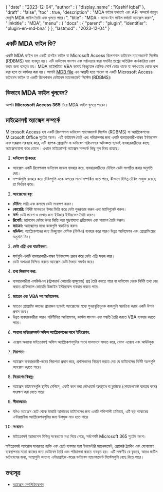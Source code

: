 {
  "date" : "2023-12-04",
  "author" : {
    "display_name" : "Kashif Iqbal"
},
  "draft" : "false",
  "toc" : true,
  "description" : "MDA ফাইল ফরম্যাট এবং API সম্পর্কে জানুন যেগুলি MDA ফাইল তৈরি এবং খুলতে পারে।",
  "title" : "MDA - অ্যাড-ইন ফাইল ফর্ম্যাট অ্যাক্সেস করুন",
  "linktitle" : "MDA",
  "menu" : {
    "docs" : {
      "parent" : "plugin",
      "identifier": "plugin-en-md-bna"
}
},
  "lastmod" : "2023-12-04"
}

## একটি MDA ফাইল কি?

একটি MDA ফাইল হল একটি প্লাগইন ফাইল যা Microsoft Access রিলেশনাল ডাটাবেস ম্যানেজমেন্ট সিস্টেম (RDBMS) দ্বারা ব্যবহৃত হয়। এটি ডাটাবেস ফাংশন এবং সফ্টওয়্যার দ্বারা সমর্থিত প্রশ্নের অতিরিক্ত কার্যকারিতা যোগ করার জন্য ব্যবহৃত হয়। MDA ফাইলটিতে VBA ভাষায় ভিজ্যুয়াল বেসিক সোর্স কোড থাকে যা সফ্টওয়্যার থেকে কল করা হলে তা কার্যকর করা হয়। আপনি [MDB file](/database/mdb/) এও আগ্রহী হতে পারেন যা একটি Microsoft Access ডাটাবেস ফাইল যা একটি রিলেশনাল ডেটাবেস ম্যানেজমেন্ট সিস্টেম (RDBMS)৷

## কিভাবে MDA ফাইল খুলবেন?

আপনি **Microsoft Access 365** দিয়ে MDA ফাইল খুলতে পারেন।

## মাইক্রোসফ্ট অ্যাক্সেস সম্পর্কে

Microsoft Access হল একটি রিলেশনাল ডাটাবেস ম্যানেজমেন্ট সিস্টেম (RDBMS) যা অ্যাপ্লিকেশনের Microsoft Office স্যুটের অংশ। এটি ডাটাবেস তৈরি এবং পরিচালনার জন্য একটি ব্যবহারকারী-বান্ধব ইন্টারফেস এবং সরঞ্জাম সরবরাহ করে, এটি ব্যাপক প্রোগ্রামিং বা ডাটাবেস পরিচালনার অভিজ্ঞতা ছাড়াই ব্যবহারকারীদের কাছে অ্যাক্সেসযোগ্য করে তোলে। এখানে মাইক্রোসফ্ট অ্যাক্সেস সম্পর্কে কিছু মূল বিষয় রয়েছে:

1. **ডাটাবেস স্ট্রাকচার:**
- অ্যাক্সেস একটি রিলেশনাল ডাটাবেস মডেল ব্যবহার করে, ব্যবহারকারীদের টেবিলে ডেটা সংগঠিত করার অনুমতি দেয়।
- সম্পর্কগুলি ব্যবহার করে টেবিলগুলি একে অপরের সাথে সম্পর্কিত হতে পারে, কীভাবে বিভিন্ন টেবিল সংযুক্ত রয়েছে তা নির্ধারণ করে।

2. **অ্যাক্সেসের বস্তু:**
- **টেবিল:** সারি এবং কলামে ডেটা সংরক্ষণ করুন।
- **কোয়েরি:** নির্দিষ্ট মানদণ্ডের উপর ভিত্তি করে ডেটা পুনরুদ্ধার করুন এবং ম্যানিপুলেট করুন।
- **ফর্ম:** ডেটা প্রবেশ ও দেখার জন্য ইউজার ইন্টারফেস তৈরি করুন।
- **রিপোর্ট:** ডাটাবেস ডেটার উপর ভিত্তি করে মুদ্রণযোগ্য প্রতিবেদন এবং সারাংশ তৈরি করুন।
- **ম্যাক্রো:** অ্যাক্সেসের মধ্যে কাজগুলি স্বয়ংক্রিয় করুন৷
- **মডিউল:** অ্যাপ্লিকেশনের জন্য ভিজ্যুয়াল বেসিক (ভিবিএ) ব্যবহার করে আরও উন্নত অটোমেশন এবং প্রোগ্রামিংয়ের অনুমতি দিন।

3. **ডেটা এন্ট্রি এবং যাচাইকরণ:**
- ফর্মগুলি একটি ব্যবহারকারী-বান্ধব ইন্টারফেস প্রদান করে ডেটা এন্ট্রি সহজ করে।
- ডেটা অখণ্ডতা নিশ্চিত করতে অ্যাক্সেস ডেটা বৈধতা সমর্থন করে।

4. **তথ্য জিজ্ঞাসা করা:**
- ব্যবহারকারীরা এসকিউএল (স্ট্রাকচার্ড কোয়েরি ল্যাঙ্গুয়েজ) প্রশ্ন তৈরি করতে পারে বা ডাটাবেস থেকে নির্দিষ্ট তথ্য বের করতে গ্রাফিক্যাল কোয়েরি ডিজাইন ইন্টারফেস ব্যবহার করতে পারে।

5. **ম্যাক্রো এবং VBA সহ অটোমেশন:**
- ম্যাক্রো প্রোগ্রামিং জ্ঞানের প্রয়োজন ছাড়াই অ্যাক্সেসের মধ্যে পুনরাবৃত্তিমূলক কাজগুলি স্বয়ংক্রিয় করার একটি উপায় প্রদান করে।
- উন্নত ব্যবহারকারীরা আরও পরিশীলিত অটোমেশন, কাস্টম ফাংশন এবং পদ্ধতি তৈরি করতে VBA ব্যবহার করতে পারে।

6. **অন্যান্য মাইক্রোসফট অফিস অ্যাপ্লিকেশনের সাথে ইন্টিগ্রেশন:**
- এক্সেস অন্যান্য মাইক্রোসফ্ট অফিস অ্যাপ্লিকেশনগুলির সাথে ভালভাবে সংহত করে, যেমন এক্সেল এবং আউটলুক৷

7. **নিরাপত্তা:**
- অ্যাক্সেস ব্যবহারকারী-স্তরের নিরাপত্তা প্রদান করে, প্রশাসকদের নিয়ন্ত্রণ করতে দেয় যে ডাটাবেসের নির্দিষ্ট অংশগুলি অ্যাক্সেস করতে পারে।

8. **নিয়োগের বিকল্প:**
- অ্যাক্সেস ডাটাবেসগুলি স্থানীয় মেশিনে, একটি ভাগ করা নেটওয়ার্ক অবস্থানে বা ক্লাউডে (শেয়ারপয়েন্ট ব্যবহার করে) সংরক্ষণ করা যেতে পারে।

9. **সীমাবদ্ধতা:**
- যদিও অ্যাক্সেস ছোট থেকে মাঝারি আকারের ডাটাবেসের জন্য একটি শক্তিশালী হাতিয়ার, এটি বড় আকারের এন্টারপ্রাইজ অ্যাপ্লিকেশনগুলির জন্য উপযুক্ত নাও হতে পারে৷

10. **সংস্করণ:**
- মাইক্রোসফ্ট অ্যাকসেস বিভিন্ন সংস্করণের মধ্য দিয়ে গেছে, সর্বশেষটি Microsoft 365 স্যুটের অংশ।

মাইক্রোসফ্ট অ্যাক্সেস সাধারণত ব্যক্তি এবং ছোট ব্যবসার দ্বারা ইনভেন্টরি ম্যানেজমেন্ট, প্রোজেক্ট ট্র্যাকিং এবং যোগাযোগ ব্যবস্থাপনার মতো কাজের জন্য ডেটাবেস তৈরি এবং পরিচালনা করতে ব্যবহৃত হয়। এটি লক্ষণীয় যে বৃহত্তর, আরও জটিল ডাটাবেসের জন্য, সংস্থাগুলি অন্যান্য এন্টারপ্রাইজ-স্তরের ডাটাবেস ম্যানেজমেন্ট সিস্টেমগুলি বেছে নিতে পারে।

## তথ্যসূত্র

* [অ্যাক্সেস স্পেসিফিকেশন](https://support.microsoft.com/en-us/office/access-specifications-0cf3c66f-9cf2-4e32-9568-98c1025bb47c)
